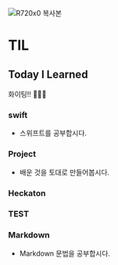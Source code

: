 ![R720x0 복사본](https://user-images.githubusercontent.com/57229970/69023370-de5b6c80-0a01-11ea-9ae8-db4de484507e.jpg) 


# TIL
## Today I Learned 
 
화이팅!! 💪🏻🐹


### swift
 
 - 스위프트를 공부합시다.
 
 ### Project
 
 - 배운 것을 토대로 만들어봅시다.
 
 ### Heckaton
 
### TEST
 
### Markdown
 
 - Markdown 문법을 공부합시다.

